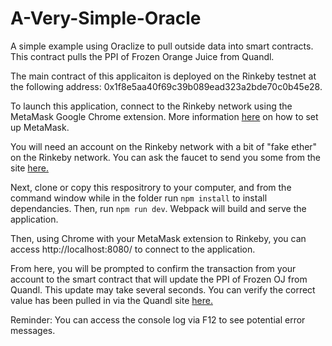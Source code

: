 # A-Very-Simple-Oracle #
A simple example using Oraclize to pull outside data into smart contracts. This contract pulls the PPI of Frozen Orange Juice from Quandl. 

The main contract of this applicaiton is deployed on the Rinkeby testnet at the following address: 0x1f8e5aa40f69c39b089ead323a2bde70c0b45e28. 

To launch this application, connect to the Rinkeby network using the MetaMask Google Chrome extension. More information [here](https://metamask.io/) on how to set up MetaMask. 

You will need an account on the Rinkeby network with a bit of "fake ether" on the Rinkeby network. You can ask the faucet to send you some from the site [here.](https://faucet.rinkeby.io/)

Next, clone or copy this respositrory to your computer, and from the command window while in the folder run `npm install` to install dependancies. Then, run `npm run dev`. Webpack will build and serve the application. 

Then, using Chrome with your MetaMask extension to Rinkeby, you can access http://localhost:8080/ to connect to the application. 

From here, you will be prompted to confirm the transaction from your account to the smart contract that will update the PPI of Frozen OJ from Quandl. This update may take several seconds. You can verify the correct value has been pulled in via the Quandl site [here.](https://www.quandl.com/data/FRED/WPU02420301-Producer-Price-Index-by-Commodity-for-Processed-Foods-and-Feeds-Frozen-Concentrated-Orange-Juice-Consumer-and-Institutional)

Reminder: You can access the console log via F12 to see potential error messages. 
